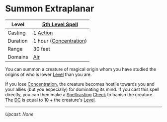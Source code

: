 # Summon Extraplanar

| Level    | [5th Level Spell](5th%20Level%20Spells.md)                       |
| -------- | ---------------------------------------------------------------- |
| Casting  | 1 [Action](../../../../Game%20Procedures/Action.md)              |
| Duration | 1 hour ([Concentration](../../../Spellcasting/Concentration.md)) |
| Range    | 30 feet                                                          |
| Domains  | [Air](../../../Spell%20Domains/Air.md)                           |

You can summon a creature of magical origin whom you have studied the origins of who is lower [Level](../../../../Player%20Characters/Derived%20Statistics/Level.md) than you are.

If you lose [Concentration](../../../Spellcasting/Concentration.md), the creature becomes hostile towards you and your allies (but you especially) for dominating its mind. If you cast this spell directly, you can then make a [Spellcasting](../../../Spellcasting/Spellcasting.md) [Check](../../../../Game%20Procedures/Check.md) to banish the creature. The [DC](../../../../Game%20Procedures/DC.md) is equal to 10 + the creature's [Level](../../../../Player%20Characters/Derived%20Statistics/Level.md).

---
*Upcast: None*
